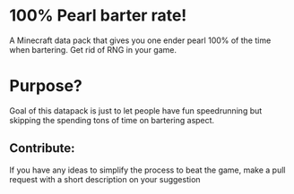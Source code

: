 # 100% Pearl barter rate!
A Minecraft data pack that gives you one ender pearl 100% of the time when bartering. Get rid of RNG in your game. 

# Purpose?
Goal of this datapack is just to let people have fun speedrunning but skipping the spending tons of time on bartering aspect.

## Contribute:

If you have any ideas to simplify the process to beat the game, make a pull request with a short description on your suggestion
